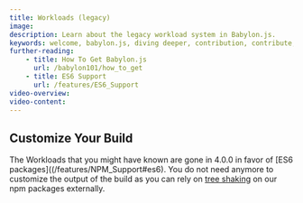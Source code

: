 ```yaml
---
title: Workloads (legacy)
image: 
description: Learn about the legacy workload system in Babylon.js.
keywords: welcome, babylon.js, diving deeper, contribution, contribute, open-source, oss, workloads
further-reading:
    - title: How To Get Babylon.js
      url: /babylon101/how_to_get
    - title: ES6 Support
      url: /features/ES6_Support
video-overview:
video-content:
---
```


## Customize Your Build

The Workloads that you might have known are gone in 4.0.0 in favor of [ES6 packages]((/features/NPM_Support#es6). You do not need anymore to customize the output of the build as you can rely on [tree shaking](https://webpack.js.org/guides/tree-shaking/) on our npm packages externally.